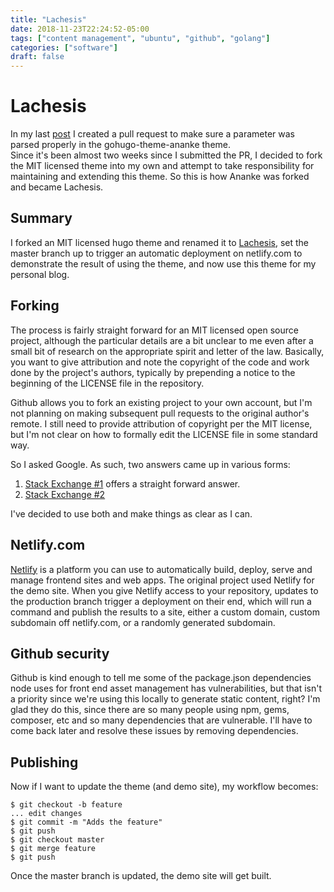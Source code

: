```yaml
---
title: "Lachesis"
date: 2018-11-23T22:24:52-05:00
tags: ["content management", "ubuntu", "github", "golang"]
categories: ["software"]
draft: false
---
```


# Lachesis

In my last [post](./posts/hugo.html) I created a pull request to make sure a parameter was parsed properly in the gohugo-theme-ananke theme.  
Since it's been almost two weeks since I submitted the PR, I decided to fork the MIT licensed theme into my own and attempt to take responsibility
for maintaining and extending this theme.  So this is how Ananke was forked and became Lachesis.

## Summary

I forked an MIT licensed hugo theme and renamed it to [Lachesis](https://github.com/ajduncan/lachesis.git), set the master branch up to trigger an
automatic deployment on netlify.com to demonstrate the result of using the theme, and now use this theme for my personal blog.

## Forking

The process is fairly straight forward for an MIT licensed open source project, although the particular details are a bit unclear to me even after
a small bit of research on the appropriate spirit and letter of the law.  Basically, you want to give attribution and note the copyright of the
code and work done by the project's authors, typically by prepending a notice to the beginning of the LICENSE file in the repository.

Github allows you to fork an existing project to your own account, but I'm not planning on making subsequent pull requests to the original 
author's remote.  I still need to provide attribution of copyright per the MIT license, but I'm not clear on how to formally edit the LICENSE file
in some standard way.  

So I asked Google.  As such, two answers came up in various forms:

   1. [Stack Exchange #1](https://softwareengineering.stackexchange.com/questions/277688/if-i-fork-a-project-on-github-that-is-licensed-under-mit-how-to-i-handle-the-at) offers a straight forward answer.
   2. [Stack Exchange #2](https://opensource.stackexchange.com/questions/5484/how-to-use-mit-license-in-a-project)

I've decided to use both and make things as clear as I can.

## Netlify.com

[Netlify](https://www.netlify.com/) is a platform you can use to automatically build, deploy, serve and manage frontend sites and web apps.  The
original project used Netlify for the demo site.  When you give Netlify access to your repository, updates to the production branch trigger a 
deployment on their end, which will run a command and publish the results to a site, either a custom domain, custom subdomain off netlify.com, or a 
randomly generated subdomain.

## Github security

Github is kind enough to tell me some of the package.json dependencies node uses for front end asset
management has vulnerabilities, but that isn't a priority since we're using this locally to generate static content, right?  I'm glad they do this,
since there are so many people using npm, gems, composer, etc and so many dependencies that are vulnerable.  I'll have to come back later and 
resolve these issues by removing dependencies.

## Publishing

Now if I want to update the theme (and demo site), my workflow becomes:

    $ git checkout -b feature
    ... edit changes
    $ git commit -m "Adds the feature"
    $ git push
    $ git checkout master
    $ git merge feature
    $ git push

Once the master branch is updated, the demo site will get built.

